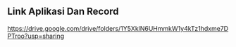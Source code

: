 ## Link Aplikasi Dan Record 
https://drive.google.com/drive/folders/1Y5XklN6UHmmkW1y4kTz1hdxme7DPTroo?usp=sharing
